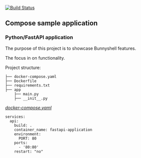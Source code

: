 [![Build Status](http://143.198.251.8/buildStatus/icon?job=simpleproj)](http://143.198.251.8/job/simpleproj/)
## Compose sample application
### Python/FastAPI application

The purpose of this project is to showcase Bunnyshell features.

The focus in on functionality.

Project structure:
```
├── docker-compose.yaml
├── Dockerfile
├── requirements.txt
├── app
    ├── main.py
    ├── __init__.py

```

[_docker-compose.yaml_](docker-compose.yaml)
```
services:
  api:
    build: .
    container_name: fastapi-application
    environment:
      PORT: 80
    ports:
      - '80:80'
    restart: "no"

```


